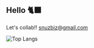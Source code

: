 ## Hello 🐈‍⬛

Let's collab!! snuzbiz@gmail.com

![Top Langs](https://git-stats-vercel-snuzzers.vercel.app/api/top-langs/?username=tbunny-n&theme=vue-dark&show_icons=true&layout=compact&langs_count=8&hide=javascript,html,css,shell)

